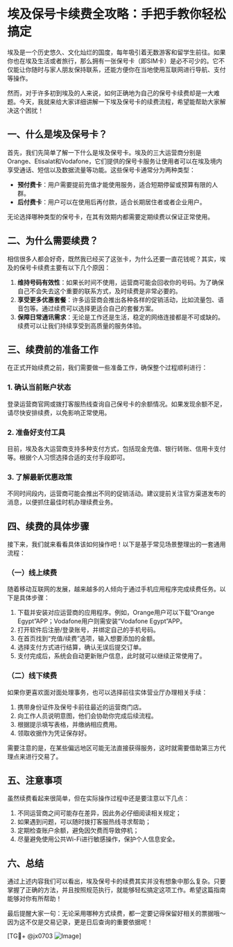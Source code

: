 # 埃及保号卡续费全攻略：手把手教你轻松搞定

埃及是一个历史悠久、文化灿烂的国度，每年吸引着无数游客和留学生前往。如果你也在埃及生活或者旅行，那么拥有一张保号卡（即SIM卡）是必不可少的。它不仅能让你随时与家人朋友保持联系，还能方便你在当地使用互联网进行导航、支付等操作。

然而，对于许多初到埃及的人来说，如何正确地为自己的保号卡续费却是一大难题。今天，我就来给大家详细讲解一下埃及保号卡的续费流程，希望能帮助大家解决这个困扰！

## 一、什么是埃及保号卡？

首先，我们先简单了解一下什么是埃及保号卡。埃及的三大运营商分别是Orange、Etisalat和Vodafone，它们提供的保号卡服务让使用者可以在埃及境内享受通话、短信以及数据流量等功能。这些保号卡通常分为两种类型：

- **预付费卡**：用户需要提前充值才能使用服务，适合短期停留或预算有限的人群。
- **后付费卡**：用户可以在使用后再付款，适合长期居住者或者企业用户。

无论选择哪种类型的保号卡，在其有效期内都需要定期续费以保证正常使用。

## 二、为什么需要续费？

相信很多人都会好奇，既然我已经买了这张卡，为什么还要一直花钱呢？其实，埃及的保号卡续费主要有以下几个原因：

1. **维持号码有效性**：如果长时间不使用，运营商可能会回收你的号码。为了确保自己不会失去这个重要的联系方式，及时续费是非常必要的。
2. **享受更多优惠套餐**：许多运营商会推出各种各样的促销活动，比如流量包、语音包等。通过续费可以选择更适合自己的套餐方案。
3. **保障日常通讯需求**：无论是工作还是生活，稳定的网络连接都是不可或缺的。续费可以让我们持续享受到高质量的服务体验。

## 三、续费前的准备工作

在正式开始续费之前，我们需要做一些准备工作，确保整个过程顺利进行：

### 1. 确认当前账户状态
登录运营商官网或拨打客服热线查询自己保号卡的余额情况。如果发现余额不足，请尽快安排续费，以免影响正常使用。

### 2. 准备好支付工具
目前，埃及各大运营商支持多种支付方式，包括现金充值、银行转账、信用卡支付等。根据个人习惯选择合适的支付手段即可。

### 3. 了解最新优惠政策
不同时间段内，运营商可能会推出不同的促销活动。建议提前关注官方渠道发布的消息，以便抓住最佳时机办理续费业务。

## 四、续费的具体步骤

接下来，我们就来看看具体该如何操作吧！以下是基于常见场景整理出的一套通用流程：

### （一）线上续费
随着移动互联网的发展，越来越多的人倾向于通过手机应用程序完成续费任务。以下是具体步骤：

1. 下载并安装对应运营商的应用程序。例如，Orange用户可以下载“Orange Egypt”APP；Vodafone用户则需安装“Vodafone Egypt”APP。
2. 打开软件后注册/登录账号，并绑定自己的手机号码。
3. 在首页找到“充值/续费”选项，输入想要添加的金额。
4. 选择支付方式进行结算，确认无误后提交订单。
5. 支付完成后，系统会自动更新账户信息，此时就可以继续正常使用了。

### （二）线下续费
如果你更喜欢面对面处理事务，也可以选择前往实体营业厅办理相关手续：

1. 携带身份证件及保号卡前往最近的运营商门店。
2. 向工作人员说明意图，他们会协助你完成后续流程。
3. 根据提示填写表格，并缴纳相应费用。
4. 领取收据作为凭证保存好。

需要注意的是，在某些偏远地区可能无法直接获得服务，这时就需要借助第三方代理点来进行交易了。

## 五、注意事项

虽然续费看起来很简单，但在实际操作过程中还是要注意以下几点：

1. 不同运营商之间可能存在差异，因此务必仔细阅读相关规定；
2. 如果遇到问题，可以随时拨打客服热线寻求帮助；
3. 定期检查账户余额，避免因欠费而导致停机；
4. 尽量避免使用公共Wi-Fi进行敏感操作，保护个人信息安全。

## 六、总结

通过上述内容我们可以看出，埃及保号卡的续费其实并没有想象中那么复杂。只要掌握了正确的方法，并且按照规范执行，就能够轻松搞定这项工作。希望这篇指南能够对你有所帮助！

最后提醒大家一句：无论采用哪种方式续费，都一定要记得保留好相关的票据哦～因为这不仅是交易记录，更是日后查询的重要依据呢！

[TG💪+ @jx0703 ![Image](https://github.com/user-attachments/assets/dbca1d08-cadb-493c-b0ec-ad6f7a83f270)]